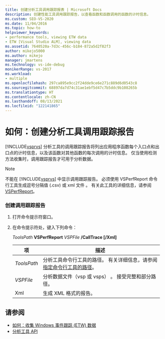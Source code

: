 ```yaml
---
title: 创建分析工具调用跟踪报表 | Microsoft Docs
description: 创建性能工具调用跟踪报告，以查看函数和函数调用的函数的计时信息。
ms.custom: SEO-VS-2020
ms.date: 11/04/2016
ms.topic: how-to
helpviewer_keywords:
- performance tools, viewing ETW data
- ETW [Visual Studio ALM], viewing data
ms.assetid: 7640520a-7d3c-456c-b184-872a5d2f82f3
author: mikejo5000
ms.author: mikejo
manager: jmartens
ms.technology: vs-ide-debug
monikerRange: vs-2017
ms.workload:
- multiple
ms.openlocfilehash: 297ca895e9cc2f24dde9ce6e271c889d6d0543c8
ms.sourcegitcommit: 68897da7d74c31ae1ebf5d47c7b5ddc9b108265b
ms.translationtype: HT
ms.contentlocale: zh-CN
ms.lasthandoff: 08/13/2021
ms.locfileid: "122141865"
---
```

# <a name="how-to-create-a-profiling-tools-call-trace-report"></a>如何：创建分析工具调用跟踪报告
[!INCLUDE[vsprvs](../code-quality/includes/vsprvs_md.md)] 分析工具的调用跟踪报告将列出应用程序函数每个入口点和出口点的计时信息，以及该函数对其他函数的每次调用的计时信息。 仅当使用检测方法收集时，调用跟踪报告才可用于分析数据。

> [!NOTE]
> 不能在 [!INCLUDE[vsprvs](../code-quality/includes/vsprvs_md.md)] 中显示调用跟踪报告。 必须使用 VSPerfReport 命令行工具生成逗号分隔值 (.csv) 或 xml 文件 。 有关此工具的详细信息，请参阅 [VSPerfReport](../profiling/vsperfreport.md)。

### <a name="to-create-a-call-trace-report"></a>创建调用跟踪报告

1. 打开命令提示符窗口。

2. 在命令提示符处，键入下列命令：

     *ToolsPath* **VSPerfReport** *VSPFile*  **/CallTrace [/Xml]**

    |项|描述|
    |-|-|
    |*ToolsPath*|分析工具命令行工具的路径。 有关详细信息，请参阅[指定命令行工具的路径](../profiling/specifying-the-path-to-profiling-tools-command-line-tools.md)。|
    |*VSPFile*|分析数据文件（vsp 或 vsps） 。 接受完整和部分路径。|
    |Xml|生成 XML 格式的报告。|

## <a name="see-also"></a>请参阅
- [如何：收集 Windows 事件跟踪 (ETW) 数据](../profiling/how-to-collect-event-tracing-for-windows-etw-data.md)
- [分析工具 API](../profiling/profiling-tools-apis.md)
